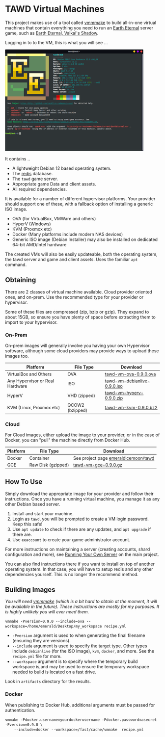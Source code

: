 # TAWD Virtual Machines

This project makes use of a tool called [vmmmake](https://github.com/jadaptive/vmmake) to build all-in-one virtual machines that contain everything you need to run an [Earth Eternal](https://github.com/rockfireredmoon/iceee) server game, such as [Earth Eternal, Valkal's Shadow](https://github.com/rockfireredmoon/iceee-data/tree/valkals_shadow).

Logging in to to the VM, this is what you will see ...

![](screenshot.png) 

It contains ..

 * A lightweight Debian 12 based operating system. 
 * The [redis](https://redis.io/) database.
 * The `tawd` game server.
 * Appropriate game Data and client assets.
 * All required dependencies.
 
It is available for a number of different hypervisor platforms. Your provider should support one of these, with a fallback option of installing a generic ISO image.

 * OVA (for VirtualBox, VMWare and others)
 * HyperV (Windows)
 * KVM (Proxmox etc)
 * Docker (Many platforms include modern NAS devices)
 * Generic ISO image (Debian Installer) may also be installed on dedicated 64-bit AMD/Intel hardware
 
The created VMs will also be easily updateable, both the operating system, the tawd server and game and client assets. Uses the familiar `apt` command.

## Obtaining

There are 2 classes of virtual machine available. Cloud provider oriented ones, and on-prem. Use the recommended type for your provider or hypervisor.

Some of these files are compressed (zip, bzip or gzip). They expand to about 15GB, so ensure you have plenty of space before extracting them to import to your hypervisor.

### On-Prem

On-prem images will generally involve you having your own Hypervisor software, although some cloud providers may provide ways to upload these images too.

| Platform | File Type | Download |
| -------- | --------- | -------- |
| VirtualBox and Others | OVA       | [tawd-vm-ova-0.9.0.ova](https://files.theanubianwar.com/vms/tawd-vm-ova-0.9.0.ova) |
| Any Hypervisor or Real Hardware | ISO       | [tawd-vm-debianlive-0.9.0.iso](https://files.theanubianwar.com/vms/tawd-vm-debianlive-0.9.0.iso)         |
| HyperV | VHD (zipped) | [tawd-vm-hyperv-0.9.0.zip](https://files.theanubianwar.com/vms/tawd-vm-hyperv-0.9.0.zip) |
| KVM (Linux, Proxmox etc) | QCOW2 (bzipped) | [tawd-vm-kvm-0.9.0.bz2](https://files.theanubianwar.com/vms/tawd-vm-kvm-0.9.0.bz2) |

### Cloud

For Cloud images, either upload the image to your provider, or in the case of Docker, you can "pull" the machine directly from Docker Hub.

| Platform | File Type | Download |
| -------- | --------- | -------- |
| Docker   | Container     | See project page [emeraldicemoon/tawd](https://hub.docker.com/repository/docker/emeraldicemoon/tawd) |
| GCE   | Raw Disk (gzipped) | [tawd-vm-gce-0.9.0.gz](https://files.theanubianwar.com/vms/tawd-vm-gce-0.9.0.gz) |
 
## How To Use
 
Simply download the appropriate image for your provider and follow their instructions. Once you have a running virtual machine, you manage it as any other Debian based server.

 1. Install and start your machine.
 1. Login as `tawd`, you will be prompted to create a VM login password. Keep this safe!
 1. Use `apt update` to check if there are any updates, and `apt upgrade` if there are.
 1. Use `eeaccount` to create your game administrator account. 
 
For more instructions on maintaining a server (creating accounts, shard configuration and more), see [Running Your Own Server](https://github.com/rockfireredmoon/iceee/blob/master/Doc/SERVER.md) on the main project. 
 
You can also find instructions there if you want to install on top of another operating system. In that case, you will have to setup redis and any other dependencies yourself. This is no longer the recommend method. 
 
## Building Images

*You will need [vmmmake](https://github.com/jadaptive/vmmake) (which is a bit hard to obtain at the moment, it will be  available in the future). These instructions are mostly for my purposes. It is highly unlikely you will ever need them.*
 
```
vmmake -Pversion=0.9.0 --include=ova --workspace=/home/emerald/Desktop/my_workspace recipe.yml
```

 * `-Pversion` argument is used to when generating the final filename (ensuring they are versions). 
 * `--include` argument is used to specify the target type. Other types include `debianlive` (for the ISO image), `kvm`, `docker`, and more. See the `recipe.yml` file for more.
 * `--workspace` argument is to specify where the temporary build workspace is,and may be used to ensure the temporary workspace needed to build is located on a fast drive. 
 
Look in `artifacts` directory for the results.

### Docker

When publishing to Docker Hub, additional arguments must be passed for authentication. 

```
vmmake -Pdocker.username=yourdockerusername -Pdocker.password=asecret -Pversion=0.9.0 \
    --include=docker --workspace=/fast/cache/vmmake  recipe.yml
```
